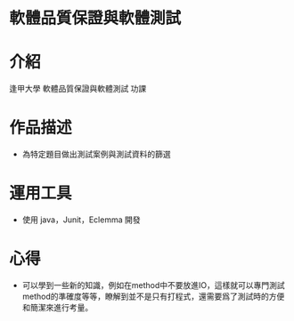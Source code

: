 # 軟體品質保證與軟體測試

# 介紹
逢甲大學 軟體品質保證與軟體測試 功課

# 作品描述
* 為特定題目做出測試案例與測試資料的篩選

# 運用工具
* 使用 java，Junit，Eclemma 開發

# 心得
* 可以學到一些新的知識，例如在method中不要放進IO，這樣就可以專門測試method的準確度等等，瞭解到並不是只有打程式，還需要爲了測試時的方便和簡潔來進行考量。
